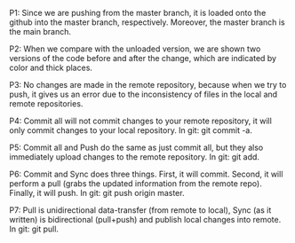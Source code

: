 P1: Since we are pushing from the master branch, it is loaded onto the github into the master branch, respectively. Moreover, the master branch is the main branch.

P2: When we compare with the unloaded version, we are shown two versions of the code before and after the change, which are indicated by color and thick places.

P3: No changes are made in the remote repository, because when we try to push, it gives us an error due to the inconsistency of files in the local and remote repositories.

P4: Commit all will not commit changes to your remote repository, it will only commit changes to your local repository. In git: git commit -a.

P5: Commit all and Push do the same as just commit all, but they also immediately upload changes to the remote repository. In git: git add.

P6: Commit and Sync does three things. First, it will commit. Second, it will perform a pull (grabs the updated information from the remote repo). Finally, it will push. In git: git push origin master.

P7: Pull is unidirectional data-transfer (from remote to local), Sync (as it written) is bidirectional (pull+push) and publish local changes into remote. In git: git pull.
